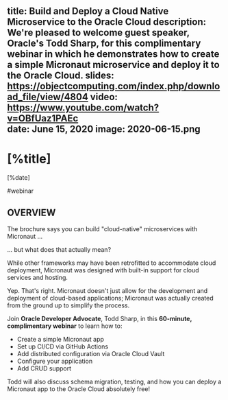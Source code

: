 title: Build and Deploy a Cloud Native Microservice to the Oracle Cloud
description: We're pleased to welcome guest speaker, Oracle's Todd Sharp, for this complimentary webinar in which he demonstrates how to create a simple Micronaut microservice and deploy it to the Oracle Cloud.
slides: https://objectcomputing.com/index.php/download_file/view/4804
video: https://www.youtube.com/watch?v=OBfUaz1PAEc            
date: June 15, 2020
image: 2020-06-15.png
---

# [%title]

[%date] 

#webinar

## OVERVIEW 

The brochure says you can build "cloud-native" microservices with Micronaut ...

... but what does that actually mean?

While other frameworks may have been retrofitted to accommodate cloud deployment, Micronaut was designed with built-in support for cloud services and hosting.

Yep. That's right. Micronaut doesn't just allow for the development and deployment of cloud-based applications; Micronaut was actually created from the ground up to simplify the process.

Join **Oracle Developer Advocate**, Todd Sharp, in this **60-minute, complimentary webinar** to learn how to:

- Create a simple Micronaut app
- Set up CI/CD via GitHub Actions
- Add distributed configuration via Oracle Cloud Vault
- Configure your application
- Add CRUD support

Todd will also discuss schema migration, testing, and how you can deploy a Micronaut app to the Oracle Cloud absolutely free!
